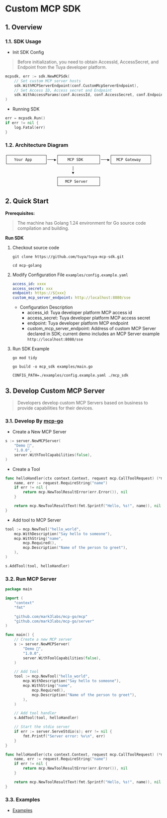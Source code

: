 # Custom MCP SDK

## 1. Overview

### 1.1. SDK Usage

- Init SDK Config
> Before initialization, you need to obtain AccessId, AccessSecret, and Endpoint from the Tuya developer platform.
```go
mcpsdk, err := sdk.NewMCPSdk(
    // Set custom MCP server hosts
    sdk.WithMCPServerEndpoint(conf.CustomMcpServerEndpoint),
    // Set Access ID, Access secret and Endpoint
    sdk.WithAccessParams(conf.AccessId, conf.AccessSecret, conf.Endpoint),
)
```
- Running SDK
```go
err = mcpsdk.Run()
if err != nil {
    log.Fatal(err)
}
```



### 1.2. Architecture Diagram
<!-- <img src="../docs/pic/00.architechture-en.png" height="550" align=center> -->
```
┌─────────────────┐    ┌──────────────────┐    ┌─────────────────┐
│   Your App      │───▶│    MCP SDK       │───▶│  MCP Gateway    │
└─────────────────┘    └──────────────────┘    └─────────────────┘
                              │
                              ▼
                       ┌──────────────────┐
                       │   MCP Server     │
                       └──────────────────┘
```


## 2. Quick Start 
**Prerequisites:**
> The machine has Golang 1.24 environment for Go source code compilation and building.

**Run SDK**
1. Checkout source code
    ```shell
    git clone https://github.com/tuya/tuya-mcp-sdk.git

    cd mcp-golang
    ```

2. Modify Configuration File `examples/config.example.yaml `
    ```yaml
    access_id: xxxx
    access_secret: xxx
    endpoint: https://${xxx}
    custom_mcp_server_endpoint: http://localhost:8080/sse
    ```
    
    - Configuration Description
        - access_id: Tuya developer platform MCP access id
        - access_secret: Tuya developer platform MCP access secret
        - endpoint: Tuya developer platform MCP endpoint
        - custom_mcp_server_endpoint: Address of custom MCP Server declared in SDK; current demo includes an MCP Server example `http://localhost:8080/sse`




3. Run SDK Example
    ```shell
    go mod tidy

    go build -o mcp_sdk examples/main.go

    CONFIG_PATH=./examples/config.example.yaml ./mcp_sdk
    ```


## 3. Develop Custom MCP Server
> Developers develop custom MCP Servers based on business to provide capabilities for their devices.

### 3.1. Develop By [mcp-go](https://github.com/mark3labs/mcp-go)

- Create a New MCP Server
```go
s := server.NewMCPServer(
    "Demo 🚀",
    "1.0.0",
    server.WithToolCapabilities(false),
)
```
- Create a Tool
```go
func helloHandler(ctx context.Context, request mcp.CallToolRequest) (*mcp.CallToolResult, error) {
    name, err := request.RequireString("name")
    if err != nil {
        return mcp.NewToolResultError(err.Error()), nil
    }

    return mcp.NewToolResultText(fmt.Sprintf("Hello, %s!", name)), nil
}
```

- Add tool to MCP Server
```go 
tool := mcp.NewTool("hello_world",
    mcp.WithDescription("Say hello to someone"),
    mcp.WithString("name",
        mcp.Required(),
        mcp.Description("Name of the person to greet"),
    ),
)

s.AddTool(tool, helloHandler)
```

### 3.2. Run MCP Server
```go
package main

import (
    "context"
    "fmt"

    "github.com/mark3labs/mcp-go/mcp"
    "github.com/mark3labs/mcp-go/server"
)

func main() {
    // Create a new MCP server
    s := server.NewMCPServer(
        "Demo 🚀",
        "1.0.0",
        server.WithToolCapabilities(false),
    )

    // Add tool
    tool := mcp.NewTool("hello_world",
        mcp.WithDescription("Say hello to someone"),
        mcp.WithString("name",
            mcp.Required(),
            mcp.Description("Name of the person to greet"),
        ),
    )

    // Add tool handler
    s.AddTool(tool, helloHandler)

    // Start the stdio server
    if err := server.ServeStdio(s); err != nil {
        fmt.Printf("Server error: %v\n", err)
    }
}

func helloHandler(ctx context.Context, request mcp.CallToolRequest) (*mcp.CallToolResult, error) {
    name, err := request.RequireString("name")
    if err != nil {
        return mcp.NewToolResultError(err.Error()), nil
    }

    return mcp.NewToolResultText(fmt.Sprintf("Hello, %s!", name)), nil
}
```

### 3.3. Examples

- [Examples](examples/README.md)